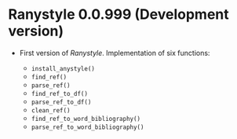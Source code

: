 # Ranystyle 0.0.999 (Development version)

* First version of *Ranystyle*. Implementation of six functions:

  - `install_anystyle()`
  - `find_ref()`
  - `parse_ref()`
  - `find_ref_to_df()`
  - `parse_ref_to_df()`
  - `clean_ref()`
  - `find_ref_to_word_bibliography()`
  - `parse_ref_to_word_bibliography()`
